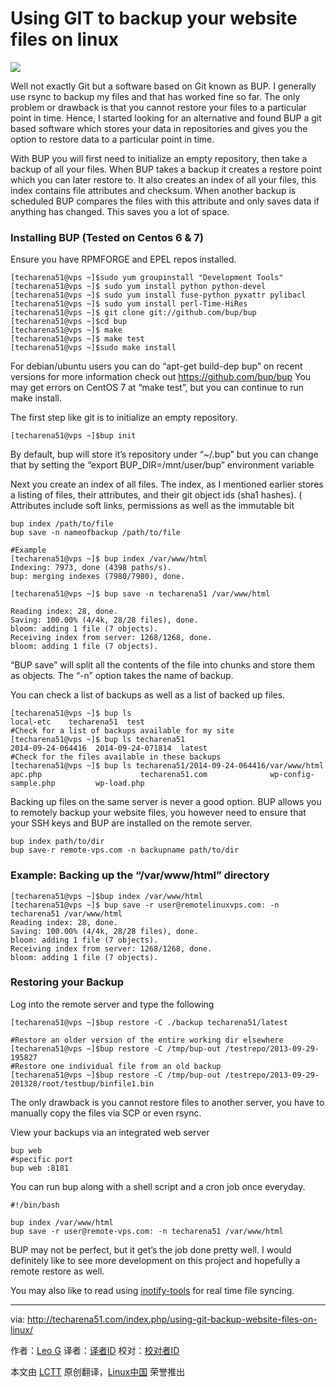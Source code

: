 Using GIT to backup your website files on linux
================================================================================
![](http://techarena51.com/wp-content/uploads/2014/09/git_logo-1024x480-580x271.png)

Well not exactly Git but a software based on Git known as BUP. I generally use rsync to backup my files and that has worked fine so far. The only problem or drawback is that you cannot restore your files to a particular point in time. Hence, I started looking for an alternative and found BUP a git based software which stores your data in repositories and gives you the option to restore data to a particular point in time.

With BUP you will first need to initialize an empty repository, then take a backup of all your files. When BUP takes a backup it creates a restore point which you can later restore to. It also creates an index of all your files, this index contains file attributes and checksum. When another backup is scheduled BUP compares the files with this attribute and only saves data if anything has changed. This saves you a lot of space.

### Installing BUP (Tested on Centos 6 & 7) ###

Ensure you have RPMFORGE and EPEL repos installed.

    [techarena51@vps ~]$sudo yum groupinstall "Development Tools"
    [techarena51@vps ~]$ sudo yum install python python-devel
    [techarena51@vps ~]$ sudo yum install fuse-python pyxattr pylibacl
    [techarena51@vps ~]$ sudo yum install perl-Time-HiRes
    [techarena51@vps ~]$ git clone git://github.com/bup/bup
    [techarena51@vps ~]$cd bup
    [techarena51@vps ~]$ make
    [techarena51@vps ~]$ make test
    [techarena51@vps ~]$sudo make install 

For debian/ubuntu users you can do “apt-get build-dep bup” on recent versions for more information check out https://github.com/bup/bup
You may get errors on CentOS 7 at “make test”, but you can continue to run make install.

The first step like git is to initialize an empty repository. 

    [techarena51@vps ~]$bup init

By default, bup will store it’s repository under “~/.bup” but you can change that by setting the “export BUP_DIR=/mnt/user/bup” environment variable

Next you create an index of all files. The index, as I mentioned earlier stores a listing of files, their attributes, and their git object ids (sha1 hashes). ( Attributes include soft links, permissions as well as the immutable bit 

    bup index /path/to/file
    bup save -n nameofbackup /path/to/file
    
    #Example
    [techarena51@vps ~]$ bup index /var/www/html
    Indexing: 7973, done (4398 paths/s).
    bup: merging indexes (7980/7980), done.
    
    [techarena51@vps ~]$ bup save -n techarena51 /var/www/html
    
    Reading index: 28, done.
    Saving: 100.00% (4/4k, 28/28 files), done.
    bloom: adding 1 file (7 objects).
    Receiving index from server: 1268/1268, done.
    bloom: adding 1 file (7 objects).

“BUP save” will split all the contents of the file into chunks and store them as objects. The “-n” option takes the name of backup.

You can check a list of backups as well as a list of backed up files.

    [techarena51@vps ~]$ bup ls
    local-etc    techarena51  test
    #Check for a list of backups available for my site
    [techarena51@vps ~]$ bup ls techarena51
    2014-09-24-064416  2014-09-24-071814  latest
    #Check for the files available in these backups
    [techarena51@vps ~]$ bup ls techarena51/2014-09-24-064416/var/www/html
    apc.php                      techarena51.com              wp-config-sample.php         wp-load.php                  

Backing up files on the same server is never a good option. BUP allows you to remotely backup your website files, you however need to ensure that your SSH keys and BUP are installed on the remote server.

    bup index path/to/dir
    bup save-r remote-vps.com -n backupname path/to/dir

### Example: Backing up the “/var/www/html” directory ###

    [techarena51@vps ~]$bup index /var/www/html
    [techarena51@vps ~]$ bup save -r user@remotelinuxvps.com: -n techarena51 /var/www/html
    Reading index: 28, done.
    Saving: 100.00% (4/4k, 28/28 files), done.
    bloom: adding 1 file (7 objects).
    Receiving index from server: 1268/1268, done.
    bloom: adding 1 file (7 objects).

### Restoring your Backup ###

Log into the remote server and type the following

    [techarena51@vps ~]$bup restore -C ./backup techarena51/latest
    
    #Restore an older version of the entire working dir elsewhere
    [techarena51@vps ~]$bup restore -C /tmp/bup-out /testrepo/2013-09-29-195827
    #Restore one individual file from an old backup
    [techarena51@vps ~]$bup restore -C /tmp/bup-out /testrepo/2013-09-29-201328/root/testbup/binfile1.bin

The only drawback is you cannot restore files to another server, you have to manually copy the files via SCP or even rsync.

View your backups via an integrated web server

    bup web
    #specific port
    bup web :8181

You can run bup along with a shell script and a cron job once everyday.

    #!/bin/bash
    
    bup index /var/www/html 
    bup save -r user@remote-vps.com: -n techarena51 /var/www/html 

BUP may not be perfect, but it get’s the job done pretty well. I would definitely like to see more development on this project and hopefully a remote restore as well.

You may also like to read using [inotify-tools][1] for real time file syncing.

--------------------------------------------------------------------------------

via: http://techarena51.com/index.php/using-git-backup-website-files-on-linux/

作者：[Leo G][a]
译者：[译者ID](https://github.com/译者ID)
校对：[校对者ID](https://github.com/校对者ID)

本文由 [LCTT](https://github.com/LCTT/TranslateProject) 原创翻译，[Linux中国](http://linux.cn/) 荣誉推出

[a]:http://techarena51.com/
[1]:http://techarena51.com/index.php/inotify-tools-example/